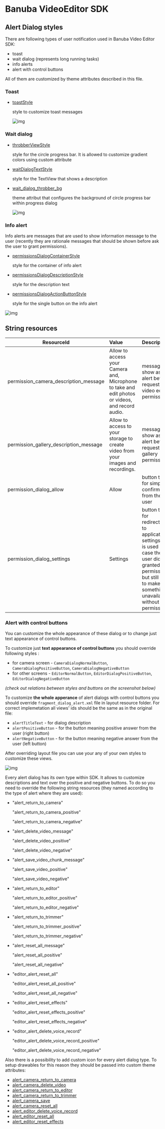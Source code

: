 # Banuba VideoEditor SDK
## Alert Dialog styles

There are following types of user notification used in Banuba Video Editor SDK:
- toast
- wait dialog (represents long running tasks)
- info alerts
- alert with control buttons

All of them are customized by theme attributes described in this file.

### **Toast**

- [toastStyle](https://github.com/Banuba/ve-sdk-android-integration-sample/blob/main/app/src/main/res/values/themes.xml#L198)

    style to customize toast messages

    ![img](screenshots/alert1.png)

### **Wait dialog**

- [throbberViewStyle](https://github.com/Banuba/ve-sdk-android-integration-sample/blob/main/app/src/main/res/values/themes.xml#L42)

    style for the circle progress bar. It is allowed to customize gradient colors using custom attribute

- [waitDialogTextStyle](https://github.com/Banuba/ve-sdk-android-integration-sample/blob/main/app/src/main/res/values/themes.xml#L43)

    style for the TextView that shows a description

- [wait_dialog_throbber_bg](https://github.com/Banuba/ve-sdk-android-integration-sample/blob/main/app/src/main/res/values/themes.xml#L199)

    theme attribut that configures the background of circle progress bar within progress dialog

    ![img](screenshots/alert2.png)

### **Info alert**
Info alerts are messages that are used to show information message to the user (recently they are rationale messages that should be shown before ask the user to grant permissions).

- [permissionsDialogContainerStyle](https://github.com/Banuba/ve-sdk-android-integration-sample/blob/main/app/src/main/res/values/themes.xml#L316)

    style for the container of info alert

- [permissionsDialogDescriptionStyle](https://github.com/Banuba/ve-sdk-android-integration-sample/blob/main/app/src/main/res/values/themes.xml#L317)

    style for the description text 

- [permissionsDialogActionButtonStyle](https://github.com/Banuba/ve-sdk-android-integration-sample/blob/main/app/src/main/res/values/themes.xml#L319)

    style for the single button on the info alert

![img](screenshots/alert3.png)

## String resources
| ResourceId        |      Value      |   Description |
| ------------- | :----------- | :------------- |
| permission_camera_description_message | Allow to access your Camera and, Microphone to take and edit photos or videos, and record audio. | message to show as info alert before request vital video edior permissions
| permission_gallery_description_message |  Allow to access to your storage to create video from your images and recordings. | message to show as info alert before request gallery permission
| permission_dialog_allow | Allow | button title for simple confirmation from the user
| permission_dialog_settings | Settings | button title for redirection to application settings (it is used in case the user did not granted permissions but still tries to make something unavailable without permission)

### **Alert with control buttons**  

You can customize the whole appearance of these dialog or to change just text appearance of control buttons.

To customize just **text appearance of control buttons** you should override following styles :
- for camera screen - `CameraDialogNormalButton`, `CameraDialogPositiveButton`, `CameraDialogNegativeButton`
- for other screens - `EditorNormalButton`, `EditorDialogPositiveButton`, `EditorDialogNegativeButton`

*(check out relations between styles and buttons on the screenshot below)*

To customize **the whole apperance** of alert dialogs with control buttons you should override `fragment_dialog_alert.xml` file in layout resource folder. For correct implemetation all views' ids should be the same as in the original file:

- `alertTitleText` - for dialog description
- `alertPositiveButton` - for the button meaning positive answer from the user (right button)
- `alertNegativeButton` - for the button meaning negative answer from the user (left button)

After overriding layout file you can use your any of your own styles to customize these views.

![img](screenshots/alert4.png)

Every alert dialog has its own type within SDK. It allows to customize descriptions and text over the positive and negative buttons. To do so you need to override the following string resources (they named according to the type of alert where they are used):
- "alert_return_to_camera"

    "alert_return_to_camera_positive"

    "alert_return_to_camera_negative"
- "alert_delete_video_message"
    
    "alert_delete_video_positive"

    "alert_delete_video_negative"
- "alert_save_video_chunk_message"

    "alert_save_video_positive"

    "alert_save_video_negative"
- "alert_return_to_editor"

    "alert_return_to_editor_positive"

    "alert_return_to_editor_negative"
- "alert_return_to_trimmer"

    "alert_return_to_trimmer_positive"

    "alert_return_to_trimmer_negative"
- "alert_reset_all_message"

    "alert_reset_all_positive"

    "alert_reset_all_negative"
- "editor_alert_reset_all"

    "editor_alert_reset_all_positive"

    "editor_alert_reset_all_negative"
- "editor_alert_reset_effects"

    "editor_alert_reset_effects_positive"

    "editor_alert_reset_effects_negative"
- "editor_alert_delete_voice_record"

    "editor_alert_delete_voice_record_positive"

    "editor_alert_delete_voice_record_negative"


Also there is a possibility to add custom icon for every alert dialog type. To setup drawables for this reason they should be passed into custom theme attributes:

- [alert_camera_return_to_camera](https://github.com/Banuba/ve-sdk-android-integration-sample/blob/main/app/src/main/res/values/themes.xml#L43)
- [alert_camera_delete_video](https://github.com/Banuba/ve-sdk-android-integration-sample/blob/main/app/src/main/res/values/themes.xml#L44)
- [alert_camera_return_to_editor](https://github.com/Banuba/ve-sdk-android-integration-sample/blob/main/app/src/main/res/values/themes.xml#L45)
- [alert_camera_return_to_trimmer](https://github.com/Banuba/ve-sdk-android-integration-sample/blob/main/app/src/main/res/values/themes.xml#L46)
- [alert_camera_save](https://github.com/Banuba/ve-sdk-android-integration-sample/blob/main/app/src/main/res/values/themes.xml#L47)
- [alert_camera_reset_all](https://github.com/Banuba/ve-sdk-android-integration-sample/blob/main/app/src/main/res/values/themes.xml#L48)
- [alert_editor_delete_voice_record](https://github.com/Banuba/ve-sdk-android-integration-sample/blob/main/app/src/main/res/values/themes.xml#L49)
- [alert_editor_reset_all](https://github.com/Banuba/ve-sdk-android-integration-sample/blob/main/app/src/main/res/values/themes.xml#L50)
- [alert_editor_reset_effects](https://github.com/Banuba/ve-sdk-android-integration-sample/blob/main/app/src/main/res/values/themes.xml#L51)
